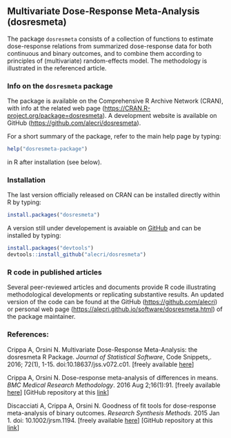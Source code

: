 ## Multivariate Dose-Response Meta-Analysis (dosresmeta)

The package `dosresmeta` consists of a collection of functions to estimate dose-response relations from 
summarized dose-response data for both continuous and binary outcomes, and to combine them according to 
principles of (multivariate) random-effects model. The methodology is illustrated in the referenced article.


### Info on the `dosresmeta` package

The package is available on the Comprehensive R Archive Network (CRAN), with info at the related web page (https://CRAN.R-project.org/package=dosresmeta). 
A development website is available on GitHub (https://github.com/alecri/dosresmeta).

For a short summary of the package, refer to the main help page by typing:

```r
help("dosresmeta-package")
```

in R after installation (see below). 

### Installation

The last version officially released on CRAN can be installed directly within R by typing:

```r
install.packages("dosresmeta")
```

A version still under developement is avaiable on [GitHub](https://github.com/alecri/dosresmeta) and can be installed by typing:

```r
install.packages("devtools")
devtools::install_github("alecri/dosresmeta")
```

### R code in published articles

Several peer-reviewed articles and documents provide R code illustrating methodological developments or replicating 
substantive results. 
An updated version of the code can be found at the GitHub (https://github.com/alecri) or personal web page 
(https://alecri.github.io/software/dosresmeta.html) of the package maintainer.

### References:

Crippa A, Orsini N. Multivariate Dose-Response Meta-Analysis: the dosresmeta R Package. 
*Journal of Statistical Software*, Code Snippets,. 2016; 72(1), 1-15. doi:10.18637/jss.v072.c01. [freely available [here](https://alecri.github.io/downloads/jss1256.pdf)]

Crippa A, Orsini N. Dose-response meta-analysis of differences in means. *BMC Medical Research Methodology*. 2016 Aug 2;16(1):91. [freely available [here](https://www.researchgate.net/publication/305804878_Dose-response_meta-analysis_of_differences_in_means)] [GitHub repository at this [link](https://github.com/alecri/differences-in-mean)]

Discacciati A, Crippa A, Orsini N. Goodness of fit tools for dose-response meta-analysis of binary outcomes. *Research Synthesis Methods*. 2015 Jan 1. doi: 10.1002/jrsm.1194. [freely available [here](http://onlinelibrary.wiley.com/doi/10.1002/jrsm.1194/pdf)] [GitHub repository at this [link](https://github.com/anddis/goodness-of-fit-meta-analysis)]




